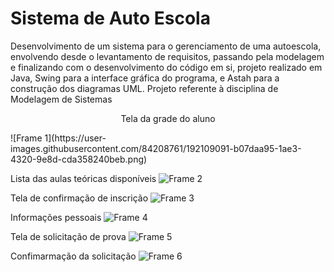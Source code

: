 # Sistema de Auto Escola

Desenvolvimento de um sistema para o gerenciamento de uma autoescola, envolvendo desde o levantamento de requisitos, passando pela modelagem e finalizando com o desenvolvimento do código em si, projeto realizado em Java, Swing para a interface gráfica do programa, e Astah para a construção dos diagramas UML. Projeto referente à disciplina de Modelagem de Sistemas

<p align="center">
  Tela da grade do aluno
</p>
  ![Frame 1](https://user-images.githubusercontent.com/84208761/192109091-b07daa95-1ae3-4320-9e8d-cda358240beb.png)

  Lista das aulas teóricas disponíveis
  ![Frame 2](https://user-images.githubusercontent.com/84208761/192109120-dbcbc694-1545-4c18-bb4b-3cd826975562.png)

  Tela de confirmação de inscrição
  ![Frame 3](https://user-images.githubusercontent.com/84208761/192109166-80de2a03-5a89-4ed8-b817-09337ba35779.png)

  Informações pessoais
  ![Frame 4](https://user-images.githubusercontent.com/84208761/192109191-d1c74176-8ef6-41d7-9742-16148a8d147e.png)

  Tela de solicitação de prova
  ![Frame 5](https://user-images.githubusercontent.com/84208761/192109233-3019e6b3-b7c1-4b33-afb7-ed8379e1993b.png)

  Confimarmação da solicitação
  ![Frame 6](https://user-images.githubusercontent.com/84208761/192109251-9eaa4858-4964-4d09-97b4-ba92d227fac6.png)
